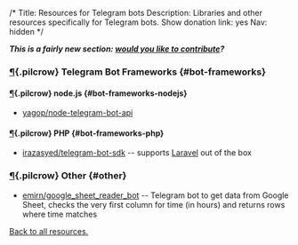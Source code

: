 /*
Title: Resources for Telegram bots
Description: Libraries and other resources specifically for Telegram bots.
Show donation link: yes
Nav: hidden
*/

***This is a fairly new section: [would you like to contribute](https://github.com/botwiki/botwiki.org)?***


### [¶](#bot-frameworks){.pilcrow} Telegram Bot Frameworks {#bot-frameworks}

#### [¶](#bot-frameworks-nodejs){.pilcrow} node.js {#bot-frameworks-nodejs}

- [yagop/node-telegram-bot-api](https://github.com/yagop/node-telegram-bot-api)

#### [¶](#bot-frameworks-php){.pilcrow} PHP {#bot-frameworks-php}

- [irazasyed/telegram-bot-sdk](https://github.com/irazasyed/telegram-bot-sdk) -- supports [Laravel](https://laravel.com/) out of the box


### [¶](#other){.pilcrow} Other {#other}

- [emirn/google_sheet_reader_bot](https://github.com/emirn/google_sheet_reader_bot/) -- Telegram bot to get data from Google Sheet, checks the very first column for time (in hours) and returns rows where time matches



[Back to all resources.](/resources)
